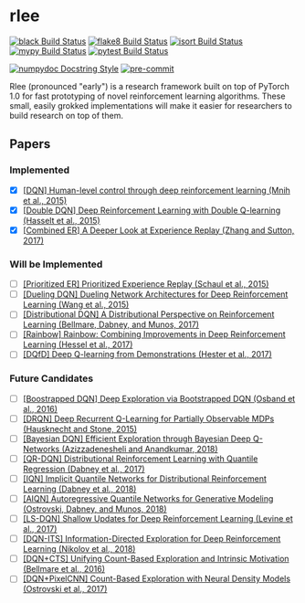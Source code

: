# rlee

[![black Build Status](https://img.shields.io/travis/com/endtoendai/rlee.svg?label=black)](https://travis-ci.com/endtoendai/rlee)
[![flake8 Build Status](https://img.shields.io/travis/com/endtoendai/rlee.svg?label=flake8)](https://travis-ci.com/endtoendai/rlee)
[![isort Build Status](https://img.shields.io/travis/com/endtoendai/rlee.svg?label=isort)](https://travis-ci.com/endtoendai/rlee)
[![mypy Build Status](https://img.shields.io/travis/com/endtoendai/rlee.svg?label=mypy)](https://travis-ci.com/endtoendai/rlee)
[![pytest Build Status](https://img.shields.io/travis/com/endtoendai/rlee.svg?label=pytest)](https://travis-ci.com/endtoendai/rlee)

[![numpydoc Docstring Style](https://img.shields.io/badge/docstring-numpydoc-blue.svg)](https://numpydoc.readthedocs.io/en/latest/format.html#docstring-standard)
[![pre-commit](https://img.shields.io/badge/pre--commit-enabled-blue.svg)](.pre-commit-config.yaml)

Rlee (pronounced "early") is a research framework built on top of PyTorch 1.0 for fast prototyping of novel reinforcement learning algorithms. These small, easily grokked implementations will make it easier for researchers to build research on top of them.

## Papers

### Implemented

- [x] [[DQN] Human-level control through deep reinforcement learning (Mnih et al., 2015)](https://deepmind.com/research/dqn/)
- [x] [[Double DQN] Deep Reinforcement Learning with Double Q-learning (Hasselt et al., 2015)](https://arxiv.org/abs/1509.06461)
- [x] [[Combined ER] A Deeper Look at Experience Replay (Zhang and Sutton, 2017)](https://arxiv.org/abs/1712.01275)

### Will be Implemented

- [ ] [[Prioritized ER] Prioritized Experience Replay (Schaul et al., 2015)](https://arxiv.org/abs/1511.05952)
- [ ] [[Dueling DQN] Dueling Network Architectures for Deep Reinforcement Learning (Wang et al., 2015)](https://arxiv.org/abs/1511.06581)
- [ ] [[Distributional DQN] A Distributional Perspective on Reinforcement Learning (Bellmare, Dabney, and Munos, 2017)](https://arxiv.org/abs/1707.06887)
- [ ] [[Rainbow] Rainbow: Combining Improvements in Deep Reinforcement Learning (Hessel et al., 2017)](https://arxiv.org/abs/1710.02298)
- [ ] [[DQfD] Deep Q-learning from Demonstrations (Hester et al., 2017)](https://arxiv.org/abs/1704.03732)

### Future Candidates

- [ ] [[Boostrapped DQN] Deep Exploration via Bootstrapped DQN (Osband et al., 2016)](https://arxiv.org/abs/1602.04621)
- [ ] [[DRQN] Deep Recurrent Q-Learning for Partially Observable MDPs (Hausknecht and Stone, 2015)](https://arxiv.org/abs/1507.06527)
- [ ] [[Bayesian DQN] Efficient Exploration through Bayesian Deep Q-Networks (Azizzadenesheli and Anandkumar, 2018)](https://arxiv.org/abs/1802.04412)
- [ ] [[QR-DQN] Distributional Reinforcement Learning with Quantile Regression (Dabney et al., 2017)](https://arxiv.org/abs/1710.10044)
- [ ] [[IQN] Implicit Quantile Networks for Distributional Reinforcement Learning (Dabney et al., 2018)](https://arxiv.org/abs/1806.06923)
- [ ] [[AIQN] Autoregressive Quantile Networks for Generative Modeling (Ostrovski, Dabney, and Munos, 2018)](https://arxiv.org/abs/1806.05575)
- [ ] [[LS-DQN] Shallow Updates for Deep Reinforcement Learning (Levine et al., 2017)](https://arxiv.org/abs/1705.07461)
- [ ] [[DQN-ITS] Information-Directed Exploration for Deep Reinforcement Learning (Nikolov et al., 2018)](https://arxiv.org/abs/1812.07544)
- [ ] [[DQN+CTS] Unifying Count-Based Exploration and Intrinsic Motivation (Bellmare et al., 2016)](https://arxiv.org/abs/1606.01868)
- [ ] [[DQN+PixelCNN] Count-Based Exploration with Neural Density Models (Ostrovski et al., 2017)](https://arxiv.org/abs/1703.01310)

